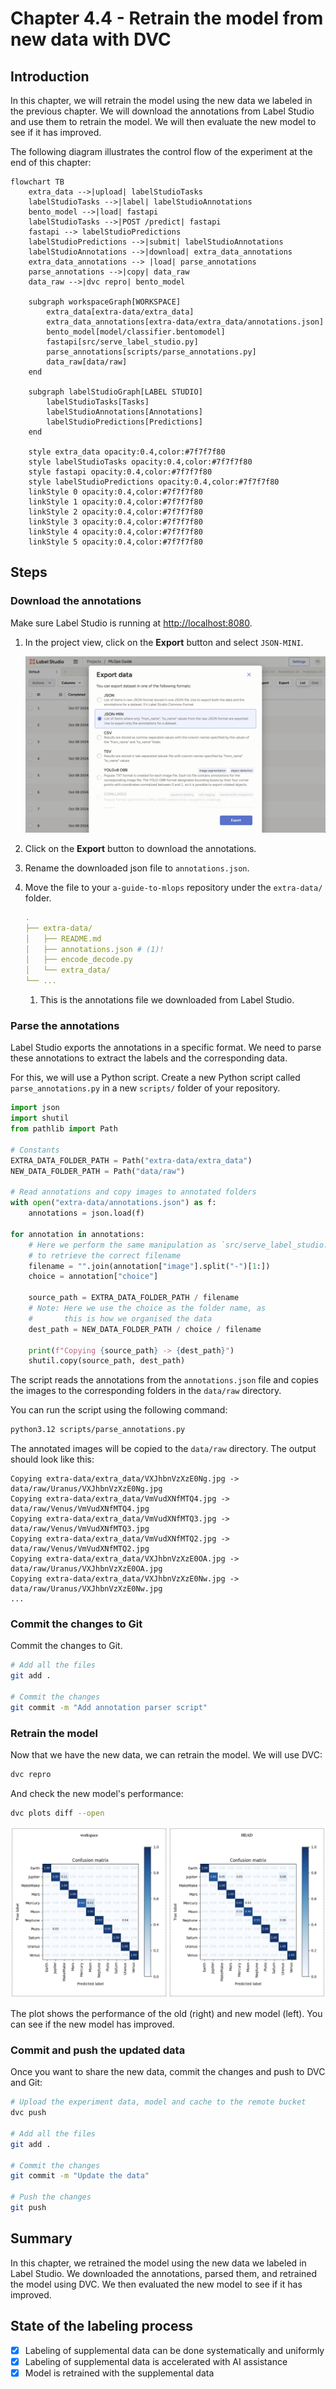 # Chapter 4.4 - Retrain the model from new data with DVC

## Introduction

In this chapter, we will retrain the model using the new data we labeled in the
previous chapter. We will download the annotations from Label Studio and use
them to retrain the model. We will then evaluate the new model to see if it has
improved.

The following diagram illustrates the control flow of the experiment at the end
of this chapter:

```mermaid
flowchart TB
    extra_data -->|upload| labelStudioTasks
    labelStudioTasks -->|label| labelStudioAnnotations
    bento_model -->|load| fastapi
    labelStudioTasks -->|POST /predict| fastapi
    fastapi --> labelStudioPredictions
    labelStudioPredictions -->|submit| labelStudioAnnotations
    labelStudioAnnotations -->|download| extra_data_annotations
    extra_data_annotations --> |load| parse_annotations
    parse_annotations -->|copy| data_raw
    data_raw -->|dvc repro| bento_model

    subgraph workspaceGraph[WORKSPACE]
        extra_data[extra-data/extra_data]
        extra_data_annotations[extra-data/extra_data/annotations.json]
        bento_model[model/classifier.bentomodel]
        fastapi[src/serve_label_studio.py]
        parse_annotations[scripts/parse_annotations.py]
        data_raw[data/raw]
    end

    subgraph labelStudioGraph[LABEL STUDIO]
        labelStudioTasks[Tasks]
        labelStudioAnnotations[Annotations]
        labelStudioPredictions[Predictions]
    end

    style extra_data opacity:0.4,color:#7f7f7f80
    style labelStudioTasks opacity:0.4,color:#7f7f7f80
    style fastapi opacity:0.4,color:#7f7f7f80
    style labelStudioPredictions opacity:0.4,color:#7f7f7f80
    linkStyle 0 opacity:0.4,color:#7f7f7f80
    linkStyle 1 opacity:0.4,color:#7f7f7f80
    linkStyle 2 opacity:0.4,color:#7f7f7f80
    linkStyle 3 opacity:0.4,color:#7f7f7f80
    linkStyle 4 opacity:0.4,color:#7f7f7f80
    linkStyle 5 opacity:0.4,color:#7f7f7f80
```

## Steps

### Download the annotations

Make sure Label Studio is running at <http://localhost:8080>.

1. In the project view, click on the **Export** button and select `JSON-MINI`.

    ![Label Studio Export Annotations](../assets/images/label-studio-export-annotations.png)

2. Click on the **Export** button to download the annotations.

3. Rename the downloaded json file to `annotations.json`.

4. Move the file to your `a-guide-to-mlops` repository under the `extra-data/`
   folder.

    ```yaml hl_lines="4"
    .
    ├── extra-data/
    │   ├── README.md
    │   ├── annotations.json # (1)!
    │   ├── encode_decode.py
    │   └── extra_data/
    └── ...
    ```

    1. This is the annotations file we downloaded from Label Studio.

### Parse the annotations

Label Studio exports the annotations in a specific format. We need to parse
these annotations to extract the labels and the corresponding data.

For this, we will use a Python script. Create a new Python script called
`parse_annotations.py` in a new `scripts/` folder of your repository.

```py title="scripts/parse_annotations.py"
import json
import shutil
from pathlib import Path

# Constants
EXTRA_DATA_FOLDER_PATH = Path("extra-data/extra_data")
NEW_DATA_FOLDER_PATH = Path("data/raw")

# Read annotations and copy images to annotated folders
with open("extra-data/annotations.json") as f:
    annotations = json.load(f)

for annotation in annotations:
    # Here we perform the same manipulation as `src/serve_label_studio.py`
    # to retrieve the correct filename
    filename = "".join(annotation["image"].split("-")[1:])
    choice = annotation["choice"]

    source_path = EXTRA_DATA_FOLDER_PATH / filename
    # Note: Here we use the choice as the folder name, as
    #       this is how we organised the data
    dest_path = NEW_DATA_FOLDER_PATH / choice / filename

    print(f"Copying {source_path} -> {dest_path}")
    shutil.copy(source_path, dest_path)

```

The script reads the annotations from the `annotations.json` file and copies the
images to the corresponding folders in the `data/raw` directory.

You can run the script using the following command:

```sh title="Execute the following command(s) in a terminal"
python3.12 scripts/parse_annotations.py
```

The annotated images will be copied to the `data/raw` directory. The output
should look like this:

```text
Copying extra-data/extra_data/VXJhbnVzXzE0Ng.jpg -> data/raw/Uranus/VXJhbnVzXzE0Ng.jpg
Copying extra-data/extra_data/VmVudXNfMTQ4.jpg -> data/raw/Venus/VmVudXNfMTQ4.jpg
Copying extra-data/extra_data/VmVudXNfMTQ3.jpg -> data/raw/Venus/VmVudXNfMTQ3.jpg
Copying extra-data/extra_data/VmVudXNfMTQ2.jpg -> data/raw/Venus/VmVudXNfMTQ2.jpg
Copying extra-data/extra_data/VXJhbnVzXzE0OA.jpg -> data/raw/Uranus/VXJhbnVzXzE0OA.jpg
Copying extra-data/extra_data/VXJhbnVzXzE0Nw.jpg -> data/raw/Uranus/VXJhbnVzXzE0Nw.jpg
...
```

### Commit the changes to Git

Commit the changes to Git.

```sh title="Execute the following command(s) in a terminal"
# Add all the files
git add .

# Commit the changes
git commit -m "Add annotation parser script"
```

### Retrain the model

Now that we have the new data, we can retrain the model. We will use DVC:

```sh title="Execute the following command(s) in a terminal"
dvc repro
```

And check the new model's performance:

```sh title="Execute the following command(s) in a terminal"
dvc plots diff --open
```

![Label Studio Data DVC Plots Diff](../assets/images/label-studio-data-dvc-plots-diff.png)

The plot shows the performance of the old (right) and new model (left). You can
see if the new model has improved.

### Commit and push the updated data

Once you want to share the new data, commit the changes and push to DVC and Git:

```sh title="Execute the following command(s) in a terminal"
# Upload the experiment data, model and cache to the remote bucket
dvc push

# Add all the files
git add .

# Commit the changes
git commit -m "Update the data"

# Push the changes
git push
```

## Summary

In this chapter, we retrained the model using the new data we labeled in Label
Studio. We downloaded the annotations, parsed them, and retrained the model
using DVC. We then evaluated the new model to see if it has improved.

## State of the labeling process

- [x] Labeling of supplemental data can be done systematically and uniformly
- [x] Labeling of supplemental data is accelerated with AI assistance
- [x] Model is retrained with the supplemental data
